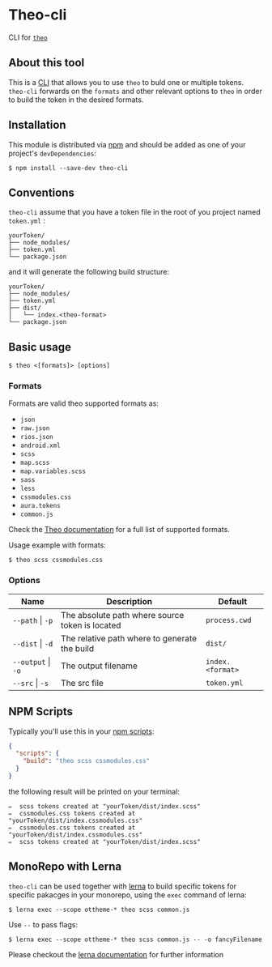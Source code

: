 # Theo-cli

CLI for [`theo`](https://github.com/salesforce-ux/theo)

## About this tool

This is a [CLI](https://en.wikipedia.org/wiki/Command-line_interface) that allows you to use
`theo` to buld one or multiple tokens. `theo-cli` forwards on the `formats`
and other relevant options to `theo` in order to build the token in the desired formats.

## Installation

This module is distributed via [npm](https://www.npmjs.com/) and should
be added as one of your project's `devDependencies`:

```
$ npm install --save-dev theo-cli
```

## Conventions

`theo-cli` assume that you have a token file in the root of you project named `token.yml` :

```
yourToken/
├── node_modules/
├── token.yml
└── package.json
```

and it will generate the following build structure:

```
yourToken/
├── node_modules/
├── token.yml
├── dist/
│   └── index.<theo-format>
└── package.json
```

## Basic usage

```
$ theo <[formats]> [options]
```

### Formats

Formats are valid theo supported formats as:

- `json`
- `raw.json`
- `rios.json`
- `android.xml`
- `scss`
- `map.scss`
- `map.variables.scss`
- `sass`
- `less`
- `cssmodules.css`
- `aura.tokens`
- `common.js`

Check the [Theo documentation](https://github.com/salesforce-ux/theo#available-formats) for a full list of supported formats.

Usage example with formats:
```
$ theo scss cssmodules.css
```

### Options

|Name|Description|Default|
|----|-----------|-------|
|`--path` \| `-p` |The absolute path where source token is located|`process.cwd`|
|`--dist` \| `-d` |The relative path where to generate the build|`dist/`|
|`--output` \| `-o` |The output filename|`index.<format>` |
|`--src` \| `-s` |The src file|`token.yml` |


## NPM Scripts

Typically you'll use this in your [npm scripts](https://docs.npmjs.com/misc/scripts):

```json
{
  "scripts": {
    "build": "theo scss cssmodules.css"
  }
}
```

the following result will be printed on your terminal:

```
✏️  scss tokens created at "yourToken/dist/index.scss"
✏️  cssmodules.css tokens created at "yourToken/dist/index.cssmodules.css"
✏️  cssmodules.css tokens created at "yourToken/dist/index.cssmodules.css"
✏️  scss tokens created at "yourToken/dist/index.scss"
```

## MonoRepo with Lerna

`theo-cli` can be used together with [lerna](https://github.com/lerna/lerna) to build specific tokens for specific pakacges in your monorepo, using the `exec` command of lerna:

```
$ lerna exec --scope ottheme-* theo scss common.js
```

Use `--` to pass flags:

```
$ lerna exec --scope ottheme-* theo scss common.js -- -o fancyFilename
```

Please checkout the [lerna documentation](https://github.com/lerna/lerna#exec) for further information
